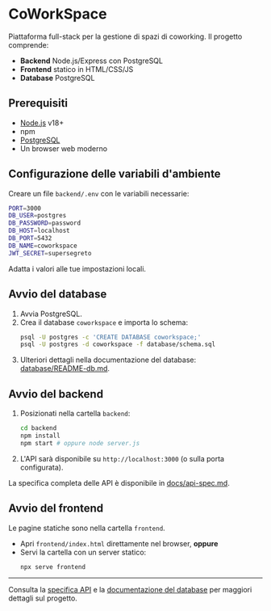 # CoWorkSpace

Piattaforma full-stack per la gestione di spazi di coworking. Il progetto comprende:

- **Backend** Node.js/Express con PostgreSQL
- **Frontend** statico in HTML/CSS/JS
- **Database** PostgreSQL

## Prerequisiti

- [Node.js](https://nodejs.org/) v18+
- npm
- [PostgreSQL](https://www.postgresql.org/)
- Un browser web moderno

## Configurazione delle variabili d'ambiente

Creare un file `backend/.env` con le variabili necessarie:

```bash
PORT=3000
DB_USER=postgres
DB_PASSWORD=password
DB_HOST=localhost
DB_PORT=5432
DB_NAME=coworkspace
JWT_SECRET=supersegreto
```

Adatta i valori alle tue impostazioni locali.

## Avvio del database

1. Avvia PostgreSQL.
2. Crea il database `coworkspace` e importa lo schema:
   ```bash
   psql -U postgres -c 'CREATE DATABASE coworkspace;'
   psql -U postgres -d coworkspace -f database/schema.sql
   ```
3. Ulteriori dettagli nella documentazione del database: [database/README-db.md](database/README-db.md).

## Avvio del backend

1. Posizionati nella cartella `backend`:
   ```bash
   cd backend
   npm install
   npm start # oppure node server.js
   ```
2. L'API sarà disponibile su `http://localhost:3000` (o sulla porta configurata).

La specifica completa delle API è disponibile in [docs/api-spec.md](docs/api-spec.md).

## Avvio del frontend

Le pagine statiche sono nella cartella `frontend`.

- Apri `frontend/index.html` direttamente nel browser, **oppure**
- Servi la cartella con un server statico:
  ```bash
  npx serve frontend
  ```

---

Consulta la [specifica API](docs/api-spec.md) e la [documentazione del database](database/README-db.md) per maggiori dettagli sul progetto.
